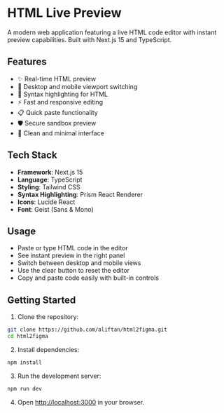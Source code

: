 # HTML Live Preview

A modern web application featuring a live HTML code editor with instant preview capabilities. Built with Next.js 15 and TypeScript.

## Features

- ✨ Real-time HTML preview
- 📱 Desktop and mobile viewport switching
- 🎨 Syntax highlighting for HTML
- ⚡️ Fast and responsive editing
- 📋 Quick paste functionality
- 🛡️ Secure sandbox preview
- 🎯 Clean and minimal interface

## Tech Stack

- **Framework**: Next.js 15
- **Language**: TypeScript
- **Styling**: Tailwind CSS
- **Syntax Highlighting**: Prism React Renderer
- **Icons**: Lucide React
- **Font**: Geist (Sans & Mono)

## Usage

- Paste or type HTML code in the editor
- See instant preview in the right panel
- Switch between desktop and mobile views
- Use the clear button to reset the editor
- Copy and paste code easily with built-in controls

## Getting Started

1. Clone the repository:

```bash
git clone https://github.com/aliftan/html2figma.git
cd html2figma
```

2. Install dependencies:

```bash
npm install
```

3. Run the development server:

```bash
npm run dev
```

4. Open [http://localhost:3000](http://localhost:3000) in your browser.
